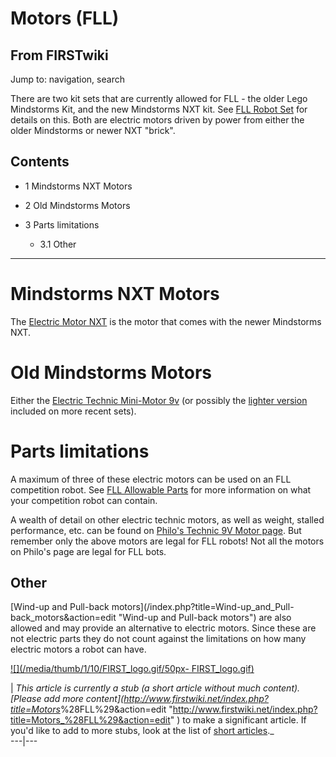 # Motors (FLL)

## From FIRSTwiki

Jump to: navigation, search

There are two kit sets that are currently allowed for FLL - the older Lego Mindstorms Kit, and the new Mindstorms NXT kit. See [FLL Robot Set](FLL_Robot_Set "FLL Robot Set") for details on this. Both are electric motors driven by power from either the older Mindstorms or newer NXT "brick".

## Contents

- 1 Mindstorms NXT Motors
- 2 Old Mindstorms Motors
- 3 Parts limitations

  - 3.1 Other

--------------------------------------------------------------------------------

# Mindstorms NXT Motors

The [Electric Motor NXT](http://peeron.com/inv/parts/53787 "http://peeron.com/inv/parts/53787") is the motor that comes with the newer Mindstorms NXT.

# Old Mindstorms Motors

Either the [Electric Technic Mini-Motor 9v](http://peeron.com/inv/parts/71427c01 "http://peeron.com/inv/parts/71427c01") (or possibly the [lighter version](http://peeron.com/inv/parts/43362c01 "http://peeron.com/inv/parts/43362c01") included on more recent sets).

# Parts limitations

A maximum of three of these electric motors can be used on an FLL competition robot. See [FLL Allowable Parts](FLL_Allowable_Parts "FLL Allowable
Parts") for more information on what your competition robot can contain.

A wealth of detail on other electric technic motors, as well as weight, stalled performance, etc. can be found on [Philo's Technic 9V Motor page](http://www.philohome.com/motors/motorcomp.htm "http://www.philohome.com/motors/motorcomp.htm"). But remember only the above motors are legal for FLL robots! Not all the motors on Philo's page are legal for FLL bots.

## Other

[Wind-up and Pull-back motors](/index.php?title=Wind-up_and_Pull-
back_motors&action=edit "Wind-up and Pull-back motors") are also allowed and may provide an alternative to electric motors. Since these are not electric parts they do not count against the limitations on how many electric motors a robot can have.

[![](/media/thumb/1/10/FIRST_logo.gif/50px-
FIRST_logo.gif)](Image:FIRST_logo.gif)

| _This article is currently a stub (a short article without much content). [Please add more content](<http://www.firstwiki.net/index.php?title=Motors>_%28FLL%29&action=edit "<http://www.firstwiki.net/index.php?title=Motors_%28FLL%29&action=edit>" ) to make a significant article. If you'd like to add to more stubs, look at the list of [short articles](Special:Shortpages "Special:Shortpages")._<br>
---|---
